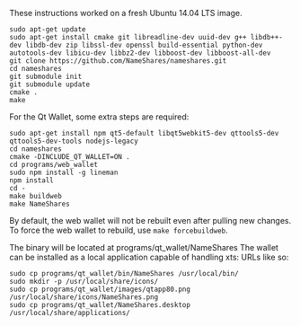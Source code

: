 These instructions worked on a fresh Ubuntu 14.04 LTS image.

    sudo apt-get update
    sudo apt-get install cmake git libreadline-dev uuid-dev g++ libdb++-dev libdb-dev zip libssl-dev openssl build-essential python-dev autotools-dev libicu-dev libbz2-dev libboost-dev libboost-all-dev
    git clone https://github.com/NameShares/nameshares.git
    cd nameshares
    git submodule init
    git submodule update
    cmake .
    make

For the Qt Wallet, some extra steps are required:

	sudo apt-get install npm qt5-default libqt5webkit5-dev qttools5-dev qttools5-dev-tools nodejs-legacy
	cd nameshares
	cmake -DINCLUDE_QT_WALLET=ON .
	cd programs/web_wallet
	sudo npm install -g lineman
	npm install
	cd -
	make buildweb
	make NameShares

By default, the web wallet will not be rebuilt even after pulling new changes. To force the web wallet to rebuild, use `make forcebuildweb`.

The binary will be located at programs/qt_wallet/NameShares
The wallet can be installed as a local application capable of handling xts: URLs like so:

	sudo cp programs/qt_wallet/bin/NameShares /usr/local/bin/
	sudo mkdir -p /usr/local/share/icons/
	sudo cp programs/qt_wallet/images/qtapp80.png /usr/local/share/icons/NameShares.png
	sudo cp programs/qt_wallet/NameShares.desktop /usr/local/share/applications/
